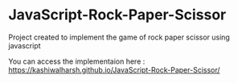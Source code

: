 # JavaScript-Rock-Paper-Scissor

Project created to implement the game of rock paper scissor using javascript

You can access the implementaion here :
https://kashiwalharsh.github.io/JavaScript-Rock-Paper-Scissor/
